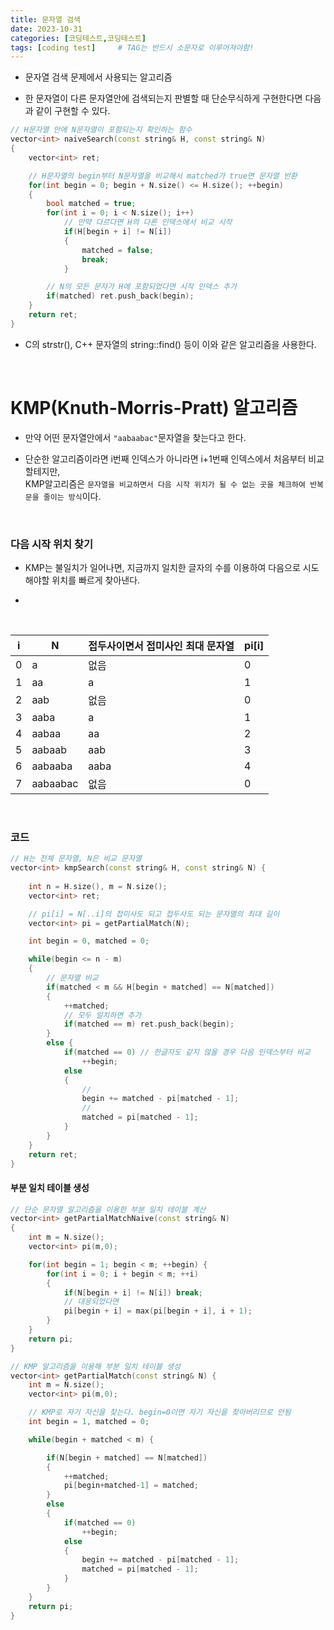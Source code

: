 ```yaml
---
title: 문자열 검색
date: 2023-10-31
categories: [코딩테스트,코딩테스트]
tags: [coding test]		# TAG는 반드시 소문자로 이루어져야함!
---
```


* 문자열 검색 문제에서 사용되는 알고리즘

* 한 문자열이 다른 문자열안에 검색되는지 판별할 때 단순무식하게 구현한다면 다음과 같이 구현할 수 있다.

```c++
// H문자열 안에 N문자열이 포함되는지 확인하는 함수
vector<int> naiveSearch(const string& H, const string& N)
{
    vector<int> ret;

    // H문자열의 begin부터 N문자열을 비교해서 matched가 true면 문자열 반환
    for(int begin = 0; begin + N.size() <= H.size(); ++begin)
    {
        bool matched = true;
        for(int i = 0; i < N.size(); i++)
            // 만약 다르다면 H의 다른 인덱스에서 비교 시작
            if(H[begin + i] != N[i])
            {
                matched = false;
                break;
            }

        // N의 모든 문자가 H에 포함되었다면 시작 인덱스 추가
        if(matched) ret.push_back(begin);
    }
    return ret;
}
```

* C의 strstr(), C++ 문자열의 string::find() 등이 이와 같은 알고리즘을 사용한다.

<br>

**KMP(Knuth-Morris-Pratt) 알고리즘**
============

* 만약 어떤 문자열안에서 `"aabaabac"`문자열을 찾는다고 한다.

* 단순한 알고리즘이라면 i번째 인덱스가 아니라면 i+1번째 인덱스에서 처음부터 비교할테지만,<br>
KMP알고리즘은 `문자열을 비교하면서 다음 시작 위치가 될 수 없는 곳을 체크하여 반복문을 줄이는 방식`이다.

<br>

### 다음 시작 위치 찾기

* KMP는 불일치가 일어나면, 지금까지 일치한 글자의 수를 이용하여 다음으로 시도해야할 위치를 빠르게 찾아낸다.

* 

<br>

|i|N|접두사이면서 접미사인 최대 문자열|pi[i]|
|---|---|---|---|
|0|a        |   없음         | 0
|1|aa       |    a          |  1
|2|aab      |    없음        | 0
|3|aaba     |    a          |  1 
|4|aabaa    |    aa         |  2
|5|aabaab   |    aab        |  3
|6|aabaaba  |    aaba       |  4
|7|aabaabac |    없음        |  0

<br>

### 코드

```c++
// H는 전체 문자열, N은 비교 문자열
vector<int> kmpSearch(const string& H, const string& N) {
    
    int n = H.size(), m = N.size();
    vector<int> ret;

    // pi[i] = N[..i]의 접미사도 되고 접두사도 되는 문자열의 최대 길이
    vector<int> pi = getPartialMatch(N);

    int begin = 0, matched = 0;

    while(begin <= n - m)
    {
        // 문자열 비교
        if(matched < m && H[begin + matched] == N[matched])
        {
            ++matched;
            // 모두 일치하면 추가
            if(matched == m) ret.push_back(begin);
        }
        else {
            if(matched == 0) // 한글자도 같지 않을 경우 다음 인덱스부터 비교
                ++begin;
            else 
            {
                // 
                begin += matched - pi[matched - 1];
                // 
                matched = pi[matched - 1];
            }
        }
    }
    return ret;
}
```

#### 부분 일치  테이블 생성



```c++
// 단순 문자열 알고리즘을 이용한 부분 일치 테이블 계산
vector<int> getPartialMatchNaive(const string& N)
{
    int m = N.size();
    vector<int> pi(m,0);

    for(int begin = 1; begin < m; ++begin) {
        for(int i = 0; i + begin < m; ++i)
        {
            if(N[begin + i] != N[i]) break;
            // 대응되었다면
            pi[begin + i] = max(pi[begin + i], i + 1);
        }
    }
    return pi;
}
```

```c++
// KMP 알고리즘을 이용해 부분 일치 테이블 생성
vector<int> getPartialMatch(const string& N) {
    int m = N.size();
    vector<int> pi(m,0);

    // KMP로 자기 자신을 찾는다. begin=0이면 자기 자신을 찾아버리므로 안됨
    int begin = 1, matched = 0;

    while(begin + matched < m) {

        if(N[begin + matched] == N[matched])
        {
            ++matched;
            pi[begin+matched-1] = matched;
        }
        else 
        {
            if(matched == 0)
                ++begin;
            else
            {
                begin += matched - pi[matched - 1];
                matched = pi[matched - 1];
            }
        }
    }
    return pi;
}
```